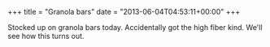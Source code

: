 +++
title = "Granola bars"
date = "2013-06-04T04:53:11+00:00"
+++

Stocked up on granola bars today. Accidentally got the high fiber kind. We'll see how this turns out.
			